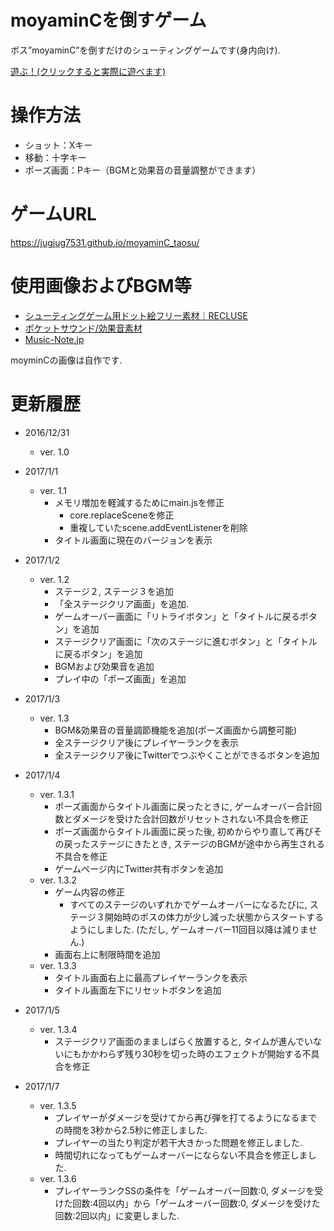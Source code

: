 # moyaminCを倒すゲーム
ボス”moyaminC”を倒すだけのシューティングゲームです(身内向け).

[遊ぶ！(クリックすると実際に遊べます)](https://jugjug7531.github.io/moyaminC_taosu/)

# 操作方法
- ショット：Xキー
- 移動：十字キー
- ポーズ画面：Pキー（BGMと効果音の音量調整ができます）

# ゲームURL
https://jugjug7531.github.io/moyaminC_taosu/

# 使用画像およびBGM等
- [シューティングゲーム用ドット絵フリー素材｜RECLUSE](http://mfstg.web.fc2.com/material/index.html)
- [ポケットサウンド/効果音素材](http://pocket-se.info/)
- [Music-Note.jp](http://www.music-note.jp)

moyminCの画像は自作です.

# 更新履歴
- 2016/12/31
  - ver. 1.0

- 2017/1/1
  - ver. 1.1
    - メモリ増加を軽減するためにmain.jsを修正
      - core.replaceSceneを修正
      - 重複していたscene.addEventListenerを削除
    - タイトル画面に現在のバージョンを表示
- 2017/1/2
  - ver. 1.2
    - ステージ２, ステージ３を追加
    - 「全ステージクリア画面」を追加.
    - ゲームオーバー画面に「リトライボタン」と「タイトルに戻るボタン」を追加
    - ステージクリア画面に「次のステージに進むボタン」と「タイトルに戻るボタン」を追加
    - BGMおよび効果音を追加
    - プレイ中の「ポーズ画面」を追加
- 2017/1/3
  - ver. 1.3
    - BGM&効果音の音量調節機能を追加(ポーズ画面から調整可能)
    - 全ステージクリア後にプレイヤーランクを表示
    - 全ステージクリア後にTwitterでつぶやくことができるボタンを追加
- 2017/1/4
  - ver. 1.3.1
    - ポーズ画面からタイトル画面に戻ったときに, ゲームオーバー合計回数とダメージを受けた合計回数がリセットされない不具合を修正
    - ポーズ画面からタイトル画面に戻った後, 初めからやり直して再びその戻ったステージにきたとき, ステージのBGMが途中から再生される不具合を修正
    - ゲームページ内にTwitter共有ボタンを追加
  - ver. 1.3.2
    - ゲーム内容の修正
      - すべてのステージのいずれかでゲームオーバーになるたびに, ステージ３開始時のボスの体力が少し減った状態からスタートするようにしました. (ただし, ゲームオーバー11回目以降は減りません.)
    - 画面右上に制限時間を追加
  - ver. 1.3.3
    - タイトル画面右上に最高プレイヤーランクを表示
    - タイトル画面左下にリセットボタンを追加
- 2017/1/5
  - ver. 1.3.4
    - ステージクリア画面のまましばらく放置すると, タイムが進んでいないにもかかわらず残り30秒を切った時のエフェクトが開始する不具合を修正
- 2017/1/7
  - ver. 1.3.5
    - プレイヤーがダメージを受けてから再び弾を打てるようになるまでの時間を3秒から2.5秒に修正しました.
    - プレイヤーの当たり判定が若干大きかった問題を修正しました.
    - 時間切れになってもゲームオーバーにならない不具合を修正しました.
  - ver. 1.3.6
    - プレイヤーランクSSの条件を「ゲームオーバー回数:0, ダメージを受けた回数:4回以内」から「ゲームオーバー回数:0, ダメージを受けた回数:2回以内」に変更しました.
